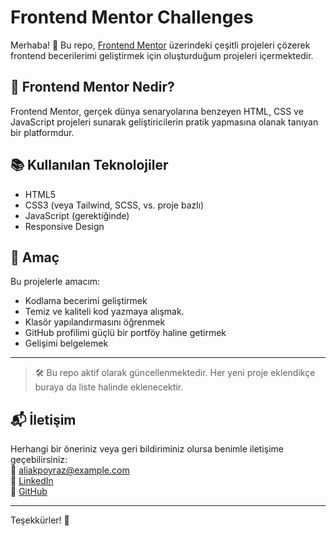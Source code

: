# Frontend Mentor Challenges

Merhaba! 👋 Bu repo, [Frontend Mentor](https://www.frontendmentor.io/) üzerindeki çeşitli projeleri çözerek frontend becerilerimi geliştirmek için oluşturduğum projeleri içermektedir.

## 🔗 Frontend Mentor Nedir?

Frontend Mentor, gerçek dünya senaryolarına benzeyen HTML, CSS ve JavaScript projeleri sunarak geliştiricilerin pratik yapmasına olanak tanıyan bir platformdur.

## 📚 Kullanılan Teknolojiler

- HTML5
- CSS3 (veya Tailwind, SCSS, vs. proje bazlı)
- JavaScript (gerektiğinde)
- Responsive Design

## 🎯 Amaç

Bu projelerle amacım:

- Kodlama becerimi geliştirmek
- Temiz ve kaliteli kod yazmaya alışmak.
- Klasör yapılandırmasını öğrenmek
- GitHub profilimi güçlü bir portföy haline getirmek
- Gelişimi belgelemek


---

> 🛠️ Bu repo aktif olarak güncellenmektedir. Her yeni proje eklendikçe buraya da liste halinde eklenecektir.

## 📬 İletişim

Herhangi bir öneriniz veya geri bildiriminiz olursa benimle iletişime geçebilirsiniz:  
📧 aliakpoyraz@example.com  
🔗 [LinkedIn](https://www.linkedin.com/in/aliakpoyraz)  
🐙 [GitHub](https://github.com/aliakpoyraz)

---

Teşekkürler! 🎉  

